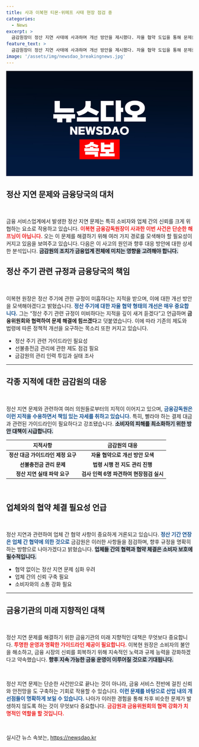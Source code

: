 ```yaml
---
title: 사과 이복현 티몬·위메프 사태 현장 점검 중
categories:
  - News
excerpt: >
  금감원장이 정산 지연 사태에 사과하며 개선 방안을 제시했다. 자율 협약 도입을 통해 문제를 해결하고 검사 인력을 현장에 파견, 소비자 보호에 나선다. 이 복원과 정산 주기 관리의 필요성이 강조되는 가운데, 향후 변화가 주목된다.
feature_text: >
  금감원장이 정산 지연 사태에 사과하며 개선 방안을 제시했다. 자율 협약 도입을 통해 문제를 해결하고 검사 인력을 현장에 파견, 소비자 보호에 나선다. 이 복원과 정산 주기 관리의 필요성이 강조되는 가운데, 향후 변화가 주목된다.
image: '/assets/img/newsdao_breakingnews.jpg'
---
```


<p><img src="/assets/img/newsdao_breakingnews.jpg" alt="ontimetimes 속보" /></p>

<h2 data-ke-size="size26">정산 지연 문제와 금융당국의 대처</h2>

<p data-ke-size="size16">&nbsp;</p>

<p>금융 서비스업계에서 발생한 정산 지연 문제는 특히 소비자와 업체 간의 신뢰를 크게 위협하는 요소로 작용하고 있습니다. <b><span style="color: #ee2323;">이복현 금융감독원장이 사과한 이번 사건은 단순한 해프닝이 아닙니다.</span></b> 오는 이 문제를 해결하기 위해 여러 가지 경로를 모색해야 할 필요성이 커지고 있음을 보여주고 있습니다. 다음은 이 사고의 원인과 향후 대응 방안에 대한 상세한 분석입니다. <b><span style="background-color: #21538527;">금감원의 조치가 금융업계 전체에 미치는 영향을 고려해야 합니다.</span></b> </p>

<h2 data-ke-size="size26">정산 주기 관련 규정과 금융당국의 책임</h2>

<p data-ke-size="size16">&nbsp;</p>

<p>이복현 원장은 정산 주기에 관한 규정이 미흡하다는 지적을 받으며, 이에 대한 개선 방안을 모색해야겠다고 밝혔습니다. <b><span style="color: #1a5490;">정산 주기에 대한 자율 협약 형태의 개선은 매우 중요합니다.</span></b> 그는 “정산 주기 관련 규정이 미비하다는 지적을 깊이 새겨 듣겠다”고 언급하며 <b><span style="ee2323;">금융위원회와 협력하여 문제 해결에 힘쓰겠다</span></b>고 덧붙였습니다. 이에 따라 기존의 제도와 법령에 따른 정책적 개선을 요구하는 목소리 또한 커지고 있습니다. </p>

<ul>
  <li>정산 주기 관련 가이드라인 필요성</li>
  <li>선불충전금 관리에 관한 제도 점검 필요</li>
  <li>금감원의 관리 인력 투입과 실태 조사</li>
</ul>

<hr>

<h2 data-ke-size="size26">각종 지적에 대한 금감원의 대응</h2>

<p data-ke-size="size16">&nbsp;</p>

<p>정산 지연 문제와 관련하여 여러 의원들로부터의 지적이 이어지고 있으며, <b><span style="color: #1a5490;">금융감독원은 이런 지적을 수용하면서 책임 있는 자세를 취하고 있습니다.</span></b> 특히, 빨라야 하는 결제 대금과 관련된 가이드라인이 필요하다고 강조됐습니다. <b><span style="background-color: #21538527;">소비자의 피해를 최소화하기 위한 방안 대책이 시급합니다.</span></b></p>

<table>
  <thead>
    <tr>
      <th style="text-align: center; height: 17px;"><b>지적사항</b></th>
      <th style="text-align: center; height: 17px;"><b>금감원의 대응</b></th>
    </tr>
  </thead>
  <tbody>
    <tr>
      <td style="text-align: center; height: 17px;"><b>정산 대금 가이드라인 제정 요구</b></td>
      <td style="text-align: center; height: 17px;"><b>자율 협약으로 개선 방안 모색</b></td>
    </tr>
    <tr>
      <td style="text-align: center; height: 17px;"><b>선불충전금 관리 문제</b></td>
      <td style="text-align: center; height: 17px;"><b>법령 시행 전 지도 관리 진행</b></td>
    </tr>
    <tr>
      <td style="text-align: center; height: 17px;"><b>정산 지연 실태 파악 요구</b></td>
      <td style="text-align: center; height: 17px;"><b>검사 인력 6명 파견하여 현장점검 실시</b></td>
    </tr>
  </tbody>
</table>

<p data-ke-size="size16">&nbsp;</p>

<h2 data-ke-size="size26">업체와의 협약 체결 필요성 언급</h2>

<p data-ke-size="size16">&nbsp;</p>

<p>정산 지연과 관련하여 업체 간 협약 사항이 중요하게 거론되고 있습니다. <b><span style="color: #1a5490;">정산 기간 연장은 업체 간 협약에 의한 것으로</span></b> 금감원은 이러한 사항들을 점검하며, 향후 규정을 명확히 하는 방향으로 나아가겠다고 밝혔습니다. <b><span style="background-color: #21538527;">업체들 간의 협력과 협약 체결은 소비자 보호에 필수적입니다.</span></b></p>

<ul>
  <li>협약 없이는 정산 지연 문제 심화 우려</li>
  <li>업체 간의 신뢰 구축 필요</li>
  <li>소비자와의 소통 강화 필요</li>
</ul>

<hr>

<h2 data-ke-size="size26">금융기관의 미래 지향적인 대책</h2>

<p data-ke-size="size16">&nbsp;</p>

<p>정산 지연 문제를 해결하기 위한 금융기관의 미래 지향적인 대책은 무엇보다 중요합니다. <b><span style="color: #ee2323;">투명한 운영과 명확한 가이드라인 제공이 필요합니다.</span></b> 이복현 원장은 소비자의 불안을 해소하고, 금융 시장의 신뢰를 회복하기 위해 지속적인 노력과 규제 능력을 강화하겠다고 약속했습니다. <b><span style="background-color: #21538527;">향후 지속 가능한 금융 운영이 이루어질 것으로 기대됩니다.</span></b></p>

<p data-ke-size="size16">&nbsp;</p>

<p>정산 지연 문제는 단순한 사건만으로 끝나는 것이 아니라, 금융 서비스 전반에 걸친 신뢰와 안전망을 도 구축하는 기회로 작용할 수 있습니다. <b><span style="color: #1a5490;">이런 문제를 바탕으로 산업 내의 개선점들이 명확하게 보일 수 있습니다.</span></b> 나아가 이러한 경험을 통해 차후 비슷한 문제가 발생하지 않도록 하는 것이 무엇보다 중요합니다. <b><span style="color: #ee2323;">금감원과 금융위원회의 협력 강화가 치명적인 역할을 할 것입니다.</span></b> </p>

<p data-ke-size="size16">&nbsp;</p>
실시간 뉴스 속보는, <a href="https://newsdao.kr" rel="dofollow">https://newsdao.kr</a>


